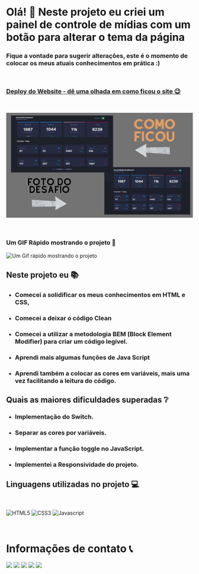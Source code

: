 # Olá! :raising_hand: Neste projeto eu criei um painel de controle de mídias com um botão para alterar o tema da página 

### Fique a vontade para sugerir alterações, este é o momento de colocar os meus atuais conhecimentos em prática :)
<br>

### [Deploy do Website - dê uma olhada em como ficou o site :wink: ](https://painel-social-media.netlify.app/)
<br>

![Este é um preview de como o projeto deverá ficar](./assets/img/design/projeto-finalizado.png)

<br>

### Um GIF Rápido mostrando o projeto :space_invader:
![Um Gif rápido mostrando o projeto](./assets/img/design/InShot_20221126_144237141.gif)

## Neste projeto eu :books:
- ### Comecei a solidificar os meus conhecimentos em HTML e CSS, 
- ### Comecei a deixar o código Clean
- ### Comecei a utilizar a metodologia BEM (Block Element Modifier) para criar um código legível.
- ### Aprendi mais algumas funções de Java Script 
- ### Aprendi também a colocar as cores em variáveis, mais uma vez facilitando a leitura do código.

## Quais as maiores dificuldades superadas :grey_question:

- ### Implementação do Switch.
- ### Separar as cores por variáveis.
- ### Implementar a função toggle no JavaScript.
- ### Implementei a Responsividade do projeto.

## Linguagens utilizadas no projeto :computer:
<br>

![HTML5](https://img.shields.io/badge/HTML5-E34F26?style=for-the-badge&logo=html5&logoColor=white)
![CSS3](https://img.shields.io/badge/CSS3-1572B6?style=for-the-badge&logo=css3&logoColor=white)
![Javascript](https://img.shields.io/badge/JavaScript-F7DF1E?style=for-the-badge&logo=javascript&logoColor=black)

<br>

# Informações de contato :telephone_receiver:
<div>
    <a href="https://wa.me/5531995464145" target="_blank"><img src="https://img.shields.io/badge/WhatsApp-25D366?style=for-the-badge&logo=whatsapp&logoColor=white" target="_blank"></a> 
    <a href="https://www.linkedin.com/in/alexandreduara" target="_blank"><img src="https://img.shields.io/badge/-LinkedIn-%230077B5?style=for-the-badge&logo=linkedin&logoColor=white" target="_blank"></a> 
    <a href="https://instagram.com/alexandre_duara" target="_blank"><img src="https://img.shields.io/badge/-Instagram-%23E4405F?style=for-the-badge&logo=instagram&logoColor=white" target="_blank"></a>
    <a href="https://t.me/alexandreduara" target="_blank"><img src="https://img.shields.io/badge/Telegram-2CA5E0?style=for-the-badge&logo=telegram&logoColor=white" target="_blank"></a> 
     <a href = "mailto:alexandreduara@gmail.com"><img src="https://img.shields.io/badge/-Gmail-%23333?style=for-the-badge&logo=gmail&logoColor=white" target="_blank"></a>
</div>


